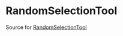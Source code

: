 RandomSelectionTool
===================
Source for [RandomSelectionTool](http://www.ivanyu.ca/randomselectiontool)
